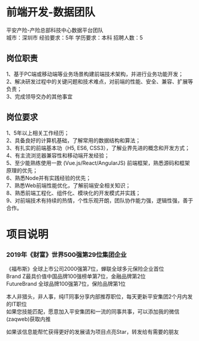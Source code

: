 # 前端开发-数据团队
平安产险-产险总部科技中心数据平台团队  
城市：深圳市 经验要求：5年 学历要求：本科  招聘人数：5

## 岗位职责
1、基于PC端或移动端等业务场景构建前端技术架构，并进行业务功能开发；   
2、解决研发过程中的关键问题和技术难点，对前端的性能、安全、兼容、扩展等负责；   
3、完成领导交办的其他事宜

## 岗位要求
1、5年以上相关工作经历；   
2、具备良好的计算机基础，了解常用的数据结构和算法；   
3、有扎实的前端基本功（H5, ES6, CSS3），了解业界先进的概念和开发方式；   
4、有主流浏览器兼容性和移动端开发经验；   
5、至少能熟练使用一款 (Vue.js/React/AngularJS) 前端框架，熟悉源码和框架原理的优先；   
6、熟悉Node并有实践经验的优先；   
7、熟悉Web前端性能优化，了解前端安全相关知识；   
8、熟悉前端工程化、组件化、模块化的开发模式并实践；   
9、对前端技术有持续的热情，个性乐观开朗，团队协作能力强，逻辑性强，善于合作。

# 项目说明

### 2019年《财富》世界500强第29位集团企业
《福布斯》全球上市公司2000强第7位，蝉联全球多元保险企业首位  
Brand Z最具价值中国品牌100强榜单第7位，金融品牌第2位  
FutureBrand 全球品牌100强第7位，保险品牌第1位

本人非猎头，非人事，纯IT同事分享内部推荐职位，每天更新平安集团2个月内发的IT职位  
如果您技能匹配，愿意加入平安集团和一流的同事共事，可以添加我的微信(zaqweb)获取内推 

如果该信息能帮忙获得更好的发展请为项目点亮Star，转发给有需要的朋友





